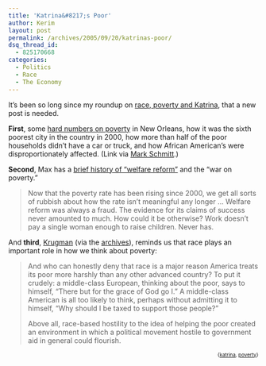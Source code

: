 ```yaml
---
title: 'Katrina&#8217;s Poor'
author: Kerim
layout: post
permalink: /archives/2005/09/20/katrinas-poor/
dsq_thread_id:
  - 825170668
categories:
  - Politics
  - Race
  - The Economy
---
```

It&#8217;s been so long since my roundup on <a href="http://test.oxus.net/archives/2005/09/02/ss-deep-dixie/" onclick="_gaq.push(['_trackEvent', 'outbound-article', 'http://test.oxus.net/archives/2005/09/02/ss-deep-dixie/', 'race, poverty and Katrina']);" >race, poverty and Katrina</a>, that a new post is needed.

**First**, some <a href="http://www.cbpp.org/9-19-05pov.htm" onclick="_gaq.push(['_trackEvent', 'outbound-article', 'http://www.cbpp.org/9-19-05pov.htm', 'hard numbers on poverty']);" >hard numbers on poverty</a> in New Orleans, how it was the sixth poorest city in the country in 2000, how more than half of the poor households didn&#8217;t have a car or truck, and how African American&#8217;s were disproportionately affected. (Link via <a href="http://markschmitt.typepad.com/decembrist/2005/09/a_million_here_.html" onclick="_gaq.push(['_trackEvent', 'outbound-article', 'http://markschmitt.typepad.com/decembrist/2005/09/a_million_here_.html', 'Mark Schmitt']);" >Mark Schmitt</a>.)

**Second**, Max has a <a href="http://maxspeak.org/mt/archives/001617.html" onclick="_gaq.push(['_trackEvent', 'outbound-article', 'http://maxspeak.org/mt/archives/001617.html', 'brief history of &#8220;welfare reform&#8221;']);" >brief history of &#8220;welfare reform&#8221;</a> and the &#8220;war on poverty.&#8221;

> Now that the poverty rate has been rising since 2000, we get all sorts of rubbish about how the rate isn&#8217;t meaningful any longer &#8230; Welfare reform was always a fraud. The evidence for its claims of success never amounted to much. How could it be otherwise? Work doesn&#8217;t pay a single woman enough to raise children. Never has.

And **third**, <a href="http://www.pkarchive.org/column/091905.html" onclick="_gaq.push(['_trackEvent', 'outbound-article', 'http://www.pkarchive.org/column/091905.html', 'Krugman']);" >Krugman</a> (via the <a href="http://www.pkarchive.org/" onclick="_gaq.push(['_trackEvent', 'outbound-article', 'http://www.pkarchive.org/', 'archives']);" >archives</a>), reminds us that race plays an important role in how we think about poverty:

> And who can honestly deny that race is a major reason America treats its poor more harshly than any other advanced country? To put it crudely: a middle-class European, thinking about the poor, says to himself, &#8220;There but for the grace of God go I.&#8221; A middle-class American is all too likely to think, perhaps without admitting it to himself, &#8220;Why should I be taxed to support those people?&#8221;
> 
> Above all, race-based hostility to the idea of helping the poor created an environment in which a political movement hostile to government aid in general could flourish.

<!-- technorati tags start -->

<div style="text-align:right;">
  <span style="font-size:x-small;">{<a href="http://www.technorati.com/tag/katrina" onclick="_gaq.push(['_trackEvent', 'outbound-article', 'http://www.technorati.com/tag/katrina', 'katrina']);"  rel="tag">katrina</a>, <a href="http://www.technorati.com/tag/poverty" onclick="_gaq.push(['_trackEvent', 'outbound-article', 'http://www.technorati.com/tag/poverty', 'poverty']);"  rel="tag">poverty</a>}</span>


<!-- technorati tags end -->

